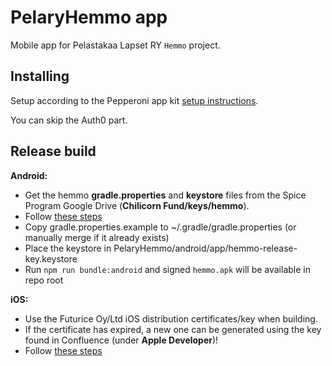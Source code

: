 PelaryHemmo app
===============

Mobile app for Pelastakaa Lapset RY `Hemmo` project.

Installing
----------

Setup according to the Pepperoni app kit
[setup instructions](https://github.com/futurice/pepperoni-app-kit/blob/master/docs/SETUP.md).

You can skip the Auth0 part.

Release build
-------------

**Android:**

- Get the hemmo **gradle.properties** and **keystore** files from the Spice Program Google Drive (**Chilicorn Fund/keys/hemmo**).
- Follow [these steps](https://facebook.github.io/react-native/docs/signed-apk-android.html)
- Copy gradle.properties.example to ~/.gradle/gradle.properties (or manually merge if it already exists)
- Place the keystore in PelaryHemmo/android/app/hemmo-release-key.keystore
- Run `npm run bundle:android` and signed `hemmo.apk` will be available in repo root

**iOS:**

- Use the Futurice Oy/Ltd iOS distribution certificates/key when building.
- If the certificate has expired, a new one can be generated using the key found in Confluence (under **Apple Developer**)!
- Follow [these steps](https://facebook.github.io/react-native/docs/running-on-device-ios.html#building-your-app-for-production)
